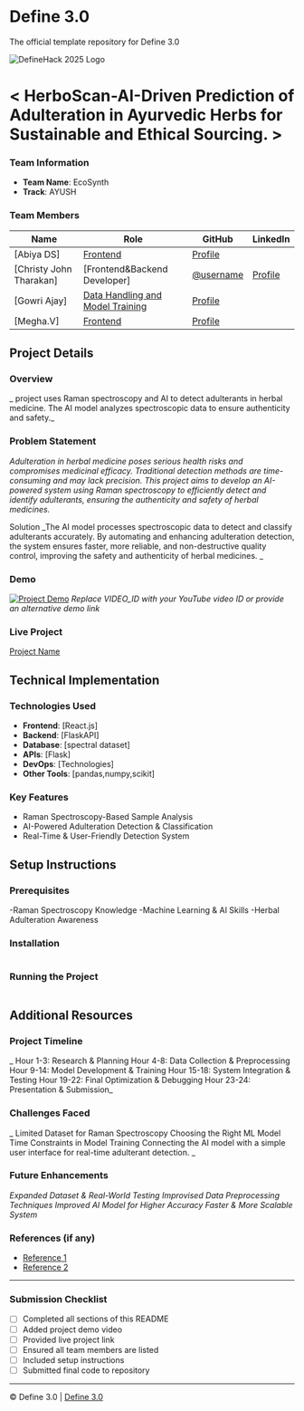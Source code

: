 
# Define 3.0
The official template repository for Define 3.0

![DefineHack 2025 Logo](https://github.com/user-attachments/assets/8173bc16-418e-4912-b500-c6427e4ba4b6)



# < HerboScan-AI-Driven Prediction of Adulteration in Ayurvedic Herbs for Sustainable and Ethical Sourcing. >
 

### Team Information
- **Team Name**: EcoSynth
- **Track**: AYUSH 

### Team Members
| Name | Role | GitHub | LinkedIn |
|------|------|--------|----------|
| [Abiya DS] | [Frontend ](https://github.com/abiyads) | [Profile](https://www.linkedin.com/in/abiya-d-s-74977430a/) |
| [Christy John Tharakan] | [Frontend&Backend Developer] | [@username](https://github.com/Christyjohntharakan) | [Profile](https://linkedin.com/in/christy_john_tharakan) |
| [Gowri Ajay]  | [Data Handling and Model Training](https://github.com/gowri-ajai25) | [Profile](https://www.linkedin.com/in/gowri-ajai-b037512b7) |
| [Megha.V] | [Frontend ](https://github.com/meghav2005) | [Profile](https://www.linkedin.com/in/megha-vijay2005) |

## Project Details

### Overview
_ project uses Raman spectroscopy and AI to detect adulterants in herbal medicine. The AI model analyzes spectroscopic data to ensure authenticity and safety._

### Problem Statement
_Adulteration in herbal medicine poses serious health risks and compromises medicinal efficacy. Traditional detection methods are time-consuming and may lack precision. This project aims to develop an AI-powered system using Raman spectroscopy to efficiently detect and identify adulterants, ensuring the authenticity and safety of herbal medicines._

 Solution
_The AI model processes spectroscopic data to detect and classify adulterants accurately. By automating and enhancing adulteration detection, the system ensures faster, more reliable, and non-destructive quality control, improving the safety and authenticity of herbal medicines.
_

### Demo
[![Project Demo](https://img.youtube.com/vi/VIDEO_ID/0.jpg)](https://www.youtube.com/watch?v=VIDEO_ID)
_Replace VIDEO_ID with your YouTube video ID or provide an alternative demo link_

### Live Project
[Project Name](https://your-project-url.com)

## Technical Implementation

### Technologies Used
- **Frontend**: [React.js]
- **Backend**: [FlaskAPI]
- **Database**: [spectral dataset]
- **APIs**: [Flask]
- **DevOps**: [Technologies]
- **Other Tools**: [pandas,numpy,scikit]

### Key Features
- Raman Spectroscopy-Based Sample Analysis
- AI-Powered Adulteration Detection & Classification
- Real-Time & User-Friendly Detection System

## Setup Instructions

### Prerequisites
-Raman Spectroscopy Knowledge 
-Machine Learning & AI Skills 
-Herbal Adulteration Awareness

### Installation 
```bash

```

### Running the Project
```bash

```

## Additional Resources

### Project Timeline
_ Hour 1-3: Research & Planning
Hour 4-8: Data Collection & Preprocessing
Hour 9-14: Model Development & Training
 Hour 15-18: System Integration & Testing
 Hour 19-22: Final Optimization & Debugging
 Hour 23-24: Presentation & Submission_

### Challenges Faced
_ Limited Dataset for Raman Spectroscopy
Choosing the Right ML Model
Time Constraints in Model Training
Connecting the AI model with a simple user interface for real-time adulterant detection.
_

### Future Enhancements
_Expanded Dataset & Real-World Testing
Improvised Data Preprocessing Techniques
 Improved AI Model for Higher Accuracy
 Faster & More Scalable System_

### References (if any)
- [Reference 1](link)
- [Reference 2](link)

---

### Submission Checklist
- [ ] Completed all sections of this README
- [ ] Added project demo video
- [ ] Provided live project link
- [ ] Ensured all team members are listed
- [ ] Included setup instructions
- [ ] Submitted final code to repository

---

© Define 3.0 | [Define 3.0](https://www.define3.xyz/)
